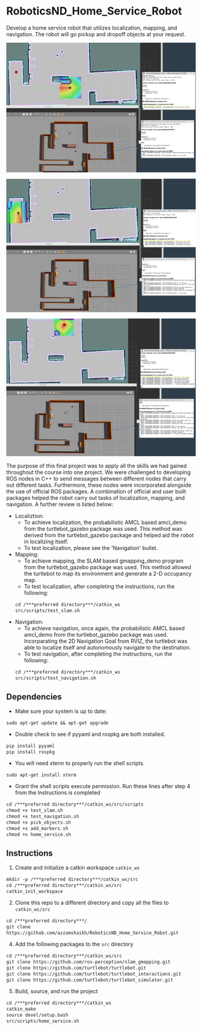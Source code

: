 # RoboticsND_Home_Service_Robot
Develop a home service robot that utilizes localization, mapping, and navigation. The robot will go pickup and dropoff objects at your request. 

![HSEstart](HSEstart.png)

![HSEhalf](HSEhalf.png)

![HSEend](HSEend.png)

The purpose of this final project was to apply all the skills we had gained throughout the course into one project. We were challenged to developing ROS nodes in C++ to send messages between different nodes that carry out different tasks. Furthermore, these nodes were incorporated alongside the use of official ROS packages. A combination of official and user built packages helped the robot carry out tasks of localization, mapping, and navigation. A further review is listed below:
- Localiztion: 
  - To achieve localization, the probabilistic AMCL based amcl_demo from the turtlebot_gazebo package was used. This method was derived from the turtlebot_gazebo package and helped aid the robot in localizing itself.
  - To test localization, please see the 'Navigation' bullet.
- Mapping:
  - To achieve mapping, the SLAM based gmapping_demo program from the turtlebot_gazebo package was used. This method allowed the turtlebot to map its environment and generate a 2-D occupancy map.
  - To test localization, after completing the instructions, run the following:
  ```
  cd /***preferred directory***/catkin_ws
  src/scripts/test_slam.sh
  ```
- Navigation:
  - To achieve navigation, once again, the probabilistic AMCL based amcl_demo from the turtlebot_gazebo package was used. Incorparating the 2D Navigation Goal from RVIZ, the turtlebot was able to localize itself and autonomously navigate to the destination.
  - To test navigation, after completing the instructions, run the following:
  ```
  cd /***preferred directory***/catkin_ws
  src/scripts/test_navigation.sh
  ```

## Dependencies
- Make sure your system is up to date:
```
sudo apt-get update && apt-get upgrade
```
- Double check to see if pyyaml and rospkg are both installed.
```
pip install pyyaml
pip install rospkg
```
- You will need xterm to properly run the shell scripts. 
```
sudo apt-get install xterm
```
- Grant the shell scripts execute permission. Run these lines after step 4 from the Instructions is completed
```
cd /***preferred directory***/catkin_ws/src/scripts
chmod +x test_slam.sh
chmod +x test_navigation.sh
chmod +x pick_objects.sh
chmod +x add_markers.sh
chmod +x home_service.sh
```

## Instructions

1. Create and initialize a catkin workspace `catkin_ws`
```
mkdir -p /***preferred directory***/catkin_ws/src  
cd /***preferred directory***/catkin_ws/src  
catkin_init_workspace  
```

2. Clone this repo to a different directory and copy all the files to `catkin_ws/src`
```
cd /***preferred directory***/
git clone https://github.com/azzamshaikh/RoboticsND_Home_Service_Robot.git  
```

4. Add the following packages to the `src` directory
```
cd /***preferred directory***/catkin_ws/src  
git clone https://github.com/ros-perception/slam_gmapping.git
git clone https://github.com/turtlebot/turtlebot.git
git clone https://github.com/turtlebot/turtlebot_interactions.git
git clone https://github.com/turtlebot/turtlebot_simulator.git
````

5. Build, source, and run the project
```
cd /***preferred directory***/catkin_ws
catkin_make
source devel/setup.bash
src/scripts/home_service.sh
```
